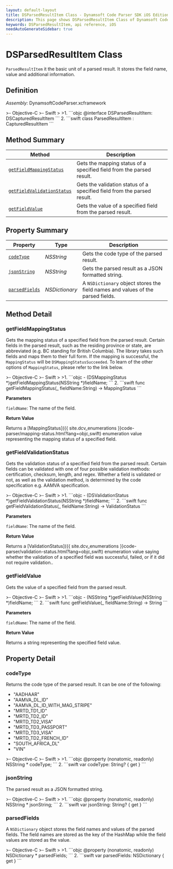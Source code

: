 ```yaml
---
layout: default-layout
title: DSParsedResultItem Class - Dynamsoft Code Parser SDK iOS Edition API Reference
description: This page shows DSParsedResultItem Class of Dynamsoft Code Parser SDK iOS Edition.
keywords: DSParsedResultItem, api reference, iOS
needAutoGenerateSidebar: true
---
```



# DSParsedResultItem Class

`ParsedResultItem` it the basic unit of a parsed result. It stores the field name, value and additional information.

## Definition

*Assembly:* DynamsoftCodeParser.xcframework

<div class="sample-code-prefix"></div>
>- Objective-C
>- Swift
>
>1. 
```objc
@interface DSParsedResultItem: DSCapturedResultItem
```
2. 
```swift
class ParsedResultItem : CapturedResultItem
```

## Method Summary

| Method | Description |
| ------ | ----------- |
| [`getFieldMappingStatus`](#getfieldmappingstatus) | Gets the mapping status of a specified field from the parsed result. |
| [`getFieldValidationStatus`](#getfieldvalidationstatus) | Gets the validation status of a specified field from the parsed result. |
| [`getFieldValue`](#getfieldvalue) | Gets the value of a specified field from the parsed result. |

## Property Summary

| Property | Type | Description |
| -------- | ---- | ----------- |
| [`codeType`](#codetype) | *NSString* | Gets the code type of the parsed result. |
| [`jsonString`](#jsonstring) | *NSString* | Gets the parsed result as a JSON formatted string. |
| [`parsedFields`](#parsedfields) | *NSDictionary* | A `NSDictionary` object stores the field names and values of the parsed fields. |

## Method Detail

### getFieldMappingStatus

Gets the mapping status of a specified field from the parsed result. Certain fields in the parsed result, such as the residing province or state, are abbreviated (e.g. BC standing for British Columbia). The library takes such fields and maps them to their full form. If the mapping is successful, the `MappingStatus` will be `DSMappingStatusSucceeded`. To learn of the other options of `MappingStatus`, please refer to the link below.

<div class="sample-code-prefix"></div>
>- Objective-C
>- Swift
>
>1. 
```objc
- (DSMappingStatus *)getFieldMappingStatus(NSString *)fieldName;
```
2. 
```swift
func getFieldMappingStatus(_ fieldName:String) -> MappingStatus
```

**Parameters**

`fieldName`: The name of the field.

**Return Value**

Returns a [MappingStatus]({{ site.dcv_enumerations }}code-parser/mapping-status.html?lang=objc,swift) enumeration value representing the mapping status of a specified field.

### getFieldValidationStatus

Gets the validation status of a specified field from the parsed result. Certain fields can be validated with one of four possible validation methods: certification, checksum, length, and regex. Whether a field is validated or not, as well as the validation method, is determined by the code specification e.g. AAMVA specification.

<div class="sample-code-prefix"></div>
>- Objective-C
>- Swift
>
>1. 
```objc
- (DSValidationStatus *)getFieldValidationStatus(NSString *)fieldName;
```
2. 
```swift
func getFieldValidationStatus(_ fieldName:String) -> ValidationStatus
```

**Parameters**

`fieldName`: The name of the field.

**Return Value**

Returns a [ValidationStatus]({{ site.dcv_enumerations }}code-parser/validation-status.html?lang=objc,swift) enumeration value saying whether the validation of a specified field was successful, failed, or if it did not require validation..

### getFieldValue

Gets the value of a specified field from the parsed result.

<div class="sample-code-prefix"></div>
>- Objective-C
>- Swift
>
>1. 
```objc
- (NSString *)getFieldValue(NSString *)fieldName;
```
2. 
```swift
func getFieldValue(_ fieldName:String) -> String
```

**Parameters**

`fieldName`: The name of the field.

**Return Value**

Returns a string representing the specified field value.

## Property Detail

### codeType

Returns the code type of the parsed result. It can be one of the following:

- "AADHAAR"
- "AAMVA_DL_ID"
- "AAMVA_DL_ID_WITH_MAG_STRIPE"
- "MRTD_TD1_ID"
- "MRTD_TD2_ID"
- "MRTD_TD2_VISA"
- "MRTD_TD3_PASSPORT"
- "MRTD_TD3_VISA"
- "MRTD_TD2_FRENCH_ID"
- "SOUTH_AFRICA_DL"
- "VIN"

<div class="sample-code-prefix"></div>
>- Objective-C
>- Swift
>
>1. 
```objc
@property (nonatomic, readonly) NSString * codeType;
```
2. 
```swift
var codeType: String? { get }
```

### jsonString

The parsed result as a JSON formatted string.

<div class="sample-code-prefix"></div>
>- Objective-C
>- Swift
>
>1. 
```objc
@property (nonatomic, readonly) NSString * jsonString;
```
2. 
```swift
var jsonString: String? { get }
```

### parsedFields

A `NSDictionary` object stores the field names and values of the parsed fields. The field names are stored as the key of the HashMap while the field values are stored as the value.

<div class="sample-code-prefix"></div>
>- Objective-C
>- Swift
>
>1. 
```objc
@property (nonatomic, readonly) NSDictionary<NSString *, NSString *> * parsedFields;
```
2. 
```swift
var parsedFields: NSDictionary { get }
```
